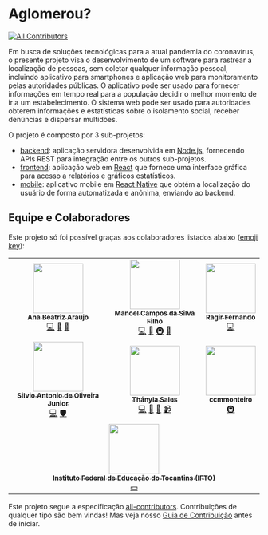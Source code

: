 # Aglomerou? 
<!-- ALL-CONTRIBUTORS-BADGE:START - Do not remove or modify this section -->
[![All Contributors](https://img.shields.io/badge/all_contributors-7-orange.svg?style=flat-square)](#contributors-)
<!-- ALL-CONTRIBUTORS-BADGE:END -->

Em busca de soluções tecnológicas para a atual pandemia do coronavírus, o presente projeto visa o desenvolvimento de um software para rastrear a localização de pessoas, sem coletar qualquer informação pessoal, incluindo aplicativo para smartphones e aplicação web para monitoramento pelas autoridades públicas. O aplicativo pode ser usado para fornecer informações em tempo real para a população decidir o melhor momento de ir a um estabelecimento. O sistema web pode ser usado para autoridades obterem informações e estatísticas sobre o isolamento social, receber denúncias e dispersar multidões.

O projeto é composto por 3 sub-projetos:

- [backend](backend): aplicação servidora desenvolvida em [Node.js](http://nodejs.org), fornecendo APIs REST para integração entre os outros sub-projetos.
- [frontend](frontend): aplicação web em [React](http://reactjs.org) que fornece uma interface gráfica para acesso a relatórios e gráficos estatísticos.
- [mobile](mobile): aplicativo mobile em [React Native](http://reactnative.dev) que obtém a localização do usuário de forma automatizada e anônima, enviando ao backend.

## Equipe e Colaboradores

Este projeto só foi possível graças aos colaboradores listados abaixo ([emoji key](https://allcontributors.org/docs/en/emoji-key)):

<!-- ALL-CONTRIBUTORS-LIST:START - Do not remove or modify this section -->
<!-- prettier-ignore-start -->
<!-- markdownlint-disable -->
<table>
  <tr>
    <td align="center"><a href="https://github.com/anabeatrix"><img src="https://avatars1.githubusercontent.com/u/46926584?v=4" width="100px;" alt=""/><br /><sub><b>Ana Beatriz Araujo</b></sub></a><br /><a href="https://github.com/ifto-palmas/aglomerou/commits?author=anabeatrix" title="Code">💻</a> <a href="#design-anabeatrix" title="Design">🎨</a> <a href="#ideas-anabeatrix" title="Ideas, Planning, & Feedback">🤔</a></td>
    <td align="center"><a href="http://twitter.com/manoelcampos"><img src="https://avatars0.githubusercontent.com/u/261605?v=4" width="100px;" alt=""/><br /><sub><b>Manoel Campos da Silva Filho</b></sub></a><br /><a href="https://github.com/ifto-palmas/aglomerou/commits?author=manoelcampos" title="Code">💻</a> <a href="https://github.com/ifto-palmas/aglomerou/commits?author=manoelcampos" title="Documentation">📖</a> <a href="#infra-manoelcampos" title="Infrastructure (Hosting, Build-Tools, etc)">🚇</a> <a href="https://github.com/ifto-palmas/aglomerou/pulls?q=is%3Apr+reviewed-by%3Amanoelcampos" title="Reviewed Pull Requests">👀</a></td>
    <td align="center"><a href="https://github.com/ragirfernando"><img src="https://avatars1.githubusercontent.com/u/47224423?v=4" width="100px;" alt=""/><br /><sub><b>Ragir Fernando</b></sub></a><br /><a href="https://github.com/ifto-palmas/aglomerou/commits?author=ragirfernando" title="Code">💻</a></td>
  </tr>
  <tr>    
    <td align="center"><a href="https://silvioantonio.ml"><img src="https://avatars1.githubusercontent.com/u/41794605?v=4" width="100px;" alt=""/><br /><sub><b>Silvio Antonio de Oliveira Junior</b></sub></a><br /><a href="https://github.com/ifto-palmas/aglomerou/commits?author=silvioantonio" title="Code">💻</a> <a href="#security-silvioantonio" title="Security">🛡️</a></td>
    <td align="center"><a href="https://github.com/Thanyla"><img src="https://avatars0.githubusercontent.com/u/44912443?v=4" width="100px;" alt=""/><br /><sub><b>Thányla Sales</b></sub></a><br /><a href="https://github.com/ifto-palmas/aglomerou/commits?author=Thanyla" title="Code">💻</a> <a href="#design-Thanyla" title="Design">🎨</a> <a href="#ideas-Thanyla" title="Ideas, Planning, & Feedback">🤔</a> <a href="#video-Thanyla" title="Videos">📹</a></td>
    <td align="center"><a href="https://github.com/ccmmonteiro"><img src="https://avatars2.githubusercontent.com/u/8394675?v=4" width="100px;" alt=""/><br /><sub><b>ccmmonteiro</b></sub></a><br /><a href="#infra-ccmmonteiro" title="Infrastructure (Hosting, Build-Tools, etc)">🚇</a></td>
  </tr>
  <tr>
    <td align="center" colspan="3"><a href="http://palmas.ifto.edu.br"><img src="https://avatars1.githubusercontent.com/u/39141526?v=4" width="100px;" alt=""/><br /><sub><b>Instituto Federal de Educação do Tocantins (IFTO)</b></sub></a><br /><a href="#financial-ifto-palmas" title="Financial">💵</a></td>  
  </tr>
  
</table>

<!-- markdownlint-enable -->
<!-- prettier-ignore-end -->
<!-- ALL-CONTRIBUTORS-LIST:END -->

Este projeto segue a especificação [all-contributors](https://github.com/all-contributors/all-contributors). Contribuições de qualquer tipo são bem vindas! Mas veja nosso [Guia de Contribuição](https://github.com/ifto-palmas/aglomerou/blob/master/CONTRIBUTING.md) antes de iniciar.
